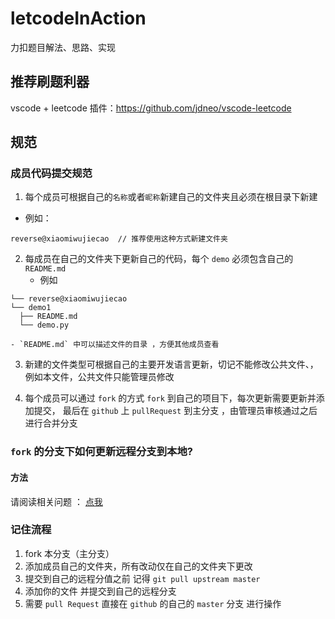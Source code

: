# letcodeInAction
力扣题目解法、思路、实现
## 推荐刷题利器
vscode + leetcode 插件：https://github.com/jdneo/vscode-leetcode

## 规范

### 成员代码提交规范

1. 每个成员可根据自己的`名称`或者`昵称`新建自己的文件夹且必须在根目录下新建
  - 例如：

```
reverse@xiaomiwujiecao  // 推荐使用这种方式新建文件夹
```

2. 每成员在自己的文件夹下更新自己的代码，每个 `demo` 必须包含自己的 `README.md`
    - 例如

  ```
  └── reverse@xiaomiwujiecao
└── demo1
    ├── README.md
    └── demo.py

  ```

    - `README.md` 中可以描述文件的目录 ，方便其他成员查看


3. 新建的文件类型可根据自己的主要开发语言更新，切记不能修改公共文件、，例如本文件，公共文件只能管理员修改

4. 每个成员可以通过 `fork` 的方式 `fork` 到自己的项目下，每次更新需要更新并添加提交， 最后在 `github` 上 `pullRequest` 到主分支 ，由管理员审核通过之后进行合并分支

### `fork` 的分支下如何更新远程分支到本地?

#### 方法

请阅读相关问题 ：  [点我](https://github.com/cleveralgorithms/letcodeInAction/issues/4)

### 记住流程

1. fork 本分支（主分支）
2. 添加成员自己的文件夹，所有改动仅在自己的文件夹下更改
3. 提交到自己的远程分值之前 记得 `git pull upstream master`
4. 添加你的文件 并提交到自己的远程分支
5. 需要 `pull Request` 直接在 `github` 的自己的 `master` 分支 进行操作
